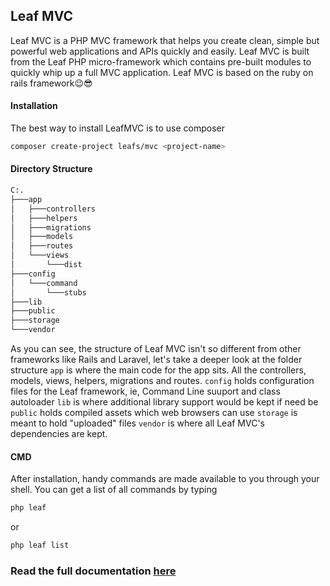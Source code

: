 ## Leaf MVC
Leaf MVC is a PHP MVC framework that helps you create clean, simple but powerful web applications and APIs quickly and easily. Leaf MVC is built from the Leaf PHP micro-framework which contains pre-built modules to quickly whip up a full MVC application.
Leaf MVC is based on the ruby on rails framework😉😎


#### Installation
The best way to install LeafMVC is to use composer
```bash
composer create-project leafs/mvc <project-name>
```


#### Directory Structure
```bash
C:.
├───app
│   ├───controllers
│   ├───helpers
│   ├───migrations
│   ├───models
│   ├───routes
│   └───views
│       └───dist
├───config
│   └───command
│       └───stubs
├───lib
├───public
├───storage
└───vendor
```
As you can see, the structure of Leaf MVC isn't so different from other frameworks like Rails and Laravel, let's take a deeper look at the folder structure
`app` is where the main code for the app sits. All the controllers, models, views, helpers, migrations and routes. 
`config` holds configuration files for the Leaf framework, ie, Command Line suuport and class autoloader
`lib` is where additional library support would be kept if need be
`public` holds compiled assets which web browsers can use
`storage` is meant to hold "uploaded" files
`vendor` is where all Leaf MVC's dependencies are kept.


#### CMD
After installation, handy commands are made available to you through your shell. You can get a list of all commands by typing 
```bash
php leaf
``` 
or
```bash
php leaf list
```


### Read the full documentation [here](https://leaf-docs.netlify.com)